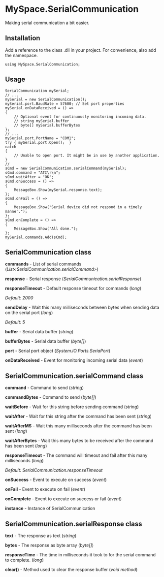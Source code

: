 # MySpace.SerialCommunication

Making serial communication a bit easier.

## Installation

Add a reference to the class .dll in your project. For convenience, also add the namespace.

	using MySpace.SerialCommunication;
	
## Usage

	SerialCommunication mySerial;
	// ...
	mySerial = new SerialCommunication();
	mySerial.port.BaudRate = 57600; // Set port properties
	mySerial.onDataReceived = () =>
	{
		// Optional event for continuously monitoring incoming data.
		// string mySerial.buffer
		// byte[] mySerial.bufferBytes
	};
	// ...
	mySerial.port.PortName = "COM1";
	try { mySerial.port.Open();  }
	catch
	{
		// Unable to open port. It might be in use by another application.
	}
	//
	sCmd = new SerialCommunication.serialCommand(mySerial);
	sCmd.command = "ATI\r\n";
	sCmd.waitAfter = "OK";
	sCmd.onSuccess = () =>
	{
		MessageBox.Show(mySerial.response.text);
	};
	sCmd.onFail = () =>
	{
		MessageBox.Show("Serial device did not respond in a timely manner.");
	};
	sCmd.onComplete = () =>
	{
		MessageBox.Show("All done.");
	};
	mySerial.commands.Add(sCmd);

## SerialCommunication class

**commands** - List of serial commands (*List<SerialCommunication.serialCommand>*)

**response** - Serial response (*SerialCommunication.serialResponse*)

**responseTimeout** - Default response timeout for commands (*long*)

*Default: 2000*

**sendDelay** - Wait this many milliseconds between bytes when sending data on the serial port (*long*)

*Default: 5*

**buffer** - Serial data buffer (*string*)

**bufferBytes** - Serial data buffer (*byte[]*)

**port** - Serial port object (*System.IO.Ports.SeriaPort*)

**onDataReceived** - Event for monitoring incoming serial data (*event*)

## SerialCommunication.serialCommand class

**command** - Command to send (*string*)

**commandBytes** - Command to send (*byte[]*)

**waitBefore** - Wait for this string before sending command (*string*)

**waitAfter** - Wait for this string after the command has been sent (*string*)

**waitAfterMS** - Wait this many milliseconds after the command has been sent (*long*)

**waitAfterBytes** - Wait this many bytes to be received after the command has been sent (*long*)

**responseTimeout** - The command will timeout and fail after this many milliseconds (*long*)

*Default: SerialCommunication.responseTimeout*

**onSuccess** - Event to execute on success (*event*)

**onFail** - Event to execute on fail (*event*)

**onComplete** - Event to execute on success or fail (*event*)

**instance** - Instance of SerialCommunication

## SerialCommunication.serialResponse class

**text** - The response as text (*string*)

**bytes** - The response as byte array (*byte[]*)

**responseTime** - The time in milliseconds it took to for the serial command to complete. (*long*)

**clear()** - Method used to clear the response buffer (*void method*)